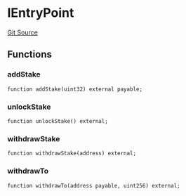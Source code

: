 # IEntryPoint
[Git Source](https://github.com/NaniDAO/accounts/blob/2b176650c1c7dc3fb29490114f14dad2292d0d08/src/paymasters/NEETH.sol)


## Functions
### addStake


```solidity
function addStake(uint32) external payable;
```

### unlockStake


```solidity
function unlockStake() external;
```

### withdrawStake


```solidity
function withdrawStake(address) external;
```

### withdrawTo


```solidity
function withdrawTo(address payable, uint256) external;
```

